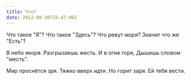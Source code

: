 ```yaml
---
title: Что?
date: 2012-08-30T15:47:00Z
---
```



Что такое "Я"?
Что такое "Здесь"?
Что ревут моря?
Значит что же "Есть"?

В небо якоря.
Разгрызаешь жесть.
И в огне горя,
Дышишь словом "месть".

Мир проснётся зря.
Тяжко вверх идти.
Но горит заря.
Ей тебя вести.

